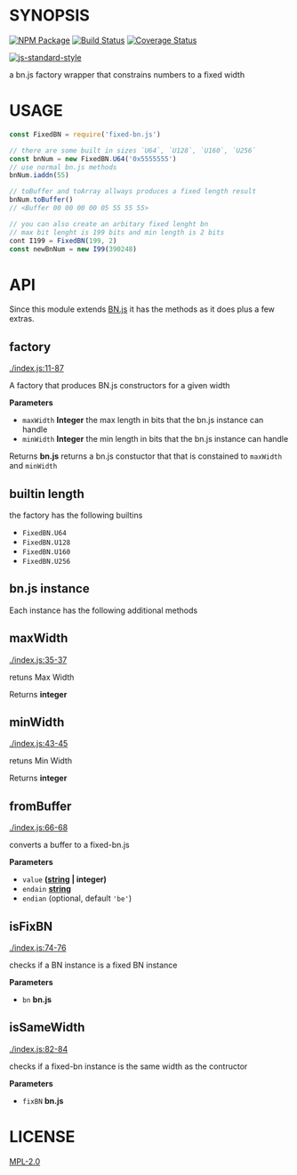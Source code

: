 # SYNOPSIS 

[![NPM Package](https://img.shields.io/npm/v/fixed-bn.js.svg?style=flat-square)](https://www.npmjs.org/package/fixed-bn.js)
[![Build Status](https://img.shields.io/travis/ewasm/fixed-bn.js.svg?branch=master&style=flat-square)](https://travis-ci.org/ewasm/fixed-bn.js)
[![Coverage Status](https://img.shields.io/coveralls/ewasm/fixed-bn.js.svg?style=flat-square)](https://coveralls.io/r/ewasm/fixed-bn.js)

[![js-standard-style](https://cdn.rawgit.com/feross/standard/master/badge.svg)](https://github.com/feross/standard)  

a bn.js factory wrapper that constrains numbers to a fixed width

# USAGE
```javascript
const FixedBN = require('fixed-bn.js')

// there are some built in sizes `U64`, `U128`, `U160`, `U256`
const bnNum = new FixedBN.U64('0x5555555')
// use normal bn.js methods
bnNum.iaddn(55)

// toBuffer and toArray allways produces a fixed length result
bnNum.toBuffer()
// <Buffer 00 00 00 00 05 55 55 55>

// you can also create an arbitary fixed lenght bn
// max bit lenght is 199 bits and min length is 2 bits
cont I199 = FixedBN(199, 2) 
const newBnNum = new I99(390248)
```

# API
Since this module extends [BN.js](https://github.com/indutny/bn.js/) it has the methods as it does plus a few extras.


## factory

[./index.js:11-87](https://github.com/ewasm/fixedBN/blob/814e88711940f48efc341ed0c1296f7fa6cdd111/./index.js#L11-L87 "Source code on GitHub")

A factory that produces BN.js constructors for a given width

**Parameters**

-   `maxWidth` **Integer** the max length in bits that the bn.js instance can handle
-   `minWidth` **Integer** the min length in bits that the bn.js instance can handle

Returns **bn.js** returns a bn.js constuctor that that is constained to `maxWidth` and `minWidth`

## builtin length
the factory has the following builtins
- `FixedBN.U64`
- `FixedBN.U128`
- `FixedBN.U160`
- `FixedBN.U256`

## bn.js instance
Each instance has the following additional methods

## maxWidth

[./index.js:35-37](https://github.com/ewasm/fixedBN/blob/814e88711940f48efc341ed0c1296f7fa6cdd111/./index.js#L35-L37 "Source code on GitHub")

retuns Max Width

Returns **integer** 

## minWidth

[./index.js:43-45](https://github.com/ewasm/fixedBN/blob/814e88711940f48efc341ed0c1296f7fa6cdd111/./index.js#L43-L45 "Source code on GitHub")

retuns Min Width

Returns **integer** 

## fromBuffer

[./index.js:66-68](https://github.com/ewasm/fixedBN/blob/814e88711940f48efc341ed0c1296f7fa6cdd111/./index.js#L66-L68 "Source code on GitHub")

converts a buffer to a fixed-bn.js

**Parameters**

-   `value` **([string](https://developer.mozilla.org/en-US/docs/Web/JavaScript/Reference/Global_Objects/String) | integer)** 
-   `endain` **[string](https://developer.mozilla.org/en-US/docs/Web/JavaScript/Reference/Global_Objects/String)** 
-   `endian`   (optional, default `'be'`)

## isFixBN

[./index.js:74-76](https://github.com/ewasm/fixedBN/blob/814e88711940f48efc341ed0c1296f7fa6cdd111/./index.js#L74-L76 "Source code on GitHub")

checks if a BN instance is a fixed BN instance

**Parameters**

-   `bn` **bn.js** 

## isSameWidth

[./index.js:82-84](https://github.com/ewasm/fixedBN/blob/814e88711940f48efc341ed0c1296f7fa6cdd111/./index.js#L82-L84 "Source code on GitHub")

checks if a fixed-bn instance is the same width as the contructor

**Parameters**

-   `fixBN` **bn.js** 


# LICENSE
[MPL-2.0](https://tldrlegal.com/license/mozilla-public-license-2.0-(mpl-2))
